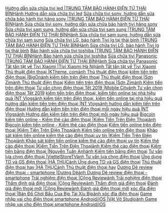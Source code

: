  [Hướng dẫn sửa chữa tivi led |TRUNG TÂM BẢO HÀNH ĐIỆN TỬ THÁI BÌNH](https://xasaxa.com/i2/p/huong-dan-sua-chua-tivi-led.29)[ảnh Hướng dẫn sửa chữa tivi led](https://xasaxa.com/i2/storage/trung-tam-bao-hanh-dien-tu-thai-binh85/huong-dan-sua-chua-tivi-led.jpg) [Sửa chữa tivi sony, hướng dẫn sửa chữa bảo hành tivi hãng sony |TRUNG TÂM BẢO HÀNH ĐIỆN TỬ THÁI BÌNH](https://xasaxa.com/i2/p/sua-chua-tivi-sony-huong-dan-sua-chua-bao-hanh-tivi-hang-sony.28)[ảnh Sửa chữa tivi sony, hướng dẫn sửa chữa bảo hành tivi hãng sony](https://xasaxa.com/i2/storage/trung-tam-bao-hanh-dien-tu-thai-binh85/sua-chua-tivi-sony-huong-dan-sua-chua-bao-hanh-tivi-hang-sony.jpg) [Sửa chữa tivi sam sung, hướng dẫn sửa chữa tivi sam sung |TRUNG TÂM BẢO HÀNH ĐIỆN TỬ THÁI BÌNH](https://xasaxa.com/i2/p/sua-chua-tivi-sam-sung-huong-dan-sua-chua-tivi-sam-sung.27)[ảnh Sửa chữa tivi sam sung, hướng dẫn sửa chữa tivi sam sung](https://xasaxa.com/i2/storage/trung-tam-bao-hanh-dien-tu-thai-binh85/sua-chua-tivi-sam-sung-huong-dan-sua-chua-tivi-sam-sung.jpg) [Sửa chữa tivi LG, bảo hành Tivi lg tại thái bình |TRUNG TÂM BẢO HÀNH ĐIỆN TỬ THÁI BÌNH](https://xasaxa.com/i2/p/sua-chua-tivi-lg-bao-hanh-tivi-lg-tai-thai-binh.26)[ảnh Sửa chữa tivi LG, bảo hành Tivi lg tại thái bình](https://xasaxa.com/i2/storage/trung-tam-bao-hanh-dien-tu-thai-binh85/sua-chua-tivi-lg-bao-hanh-tivi-lg-tai-thai-binh.jpg) [Bảo hành sửa chữa tivi toshiba |TRUNG TÂM BẢO HÀNH ĐIỆN TỬ THÁI BÌNH](https://xasaxa.com/i2/p/bao-hanh-sua-chua-tivi-toshiba.25)[ảnh Bảo hành sửa chữa tivi toshiba](https://xasaxa.com/i2/storage/trung-tam-bao-hanh-dien-tu-thai-binh85/bao-hanh-sua-chua-tivi-toshiba.jpg) [Sửa chữa tivi Panasonic |TRUNG TÂM BẢO HÀNH ĐIỆN TỬ THÁI BÌNH](https://xasaxa.com/i2/p/sua-chua-tivi-panasonic.24)[ảnh Sửa chữa tivi Panasonic](https://xasaxa.com/i2/storage/trung-tam-bao-hanh-dien-tu-thai-binh85/sua-chua-tivi-panasonic.jpg) [Tất tần tật về Tivi Xiaomi |Tivi Xiaomi Hà Nội](https://xasaxa.com/i2/p/tat-tan-tat-ve-tivi-xiaomi.23)[ảnh Tất tần tật về Tivi Xiaomi](https://xasaxa.com/i2/storage/tivi-xiaomi-ha-noi77/tat-tan-tat-ve-tivi-xiaomi.jpg) [Thủ thuật điện thoại |KTheme. com](https://xasaxa.com/i2/p/thu-thuat-dien-thoai.22)[ảnh Thủ thuật điện thoại](https://xasaxa.com/i2/storage/ktheme-com76/thu-thuat-dien-thoai.jpg) [kiếm tiền trên điện thoại |BigOn](https://xasaxa.com/i2/p/kiem-tien-tren-dien-thoai.21)[ảnh kiếm tiền trên điện thoại](https://xasaxa.com/i2/storage/bigon65/kiem-tien-tren-dien-thoai.jpg) [Thủ thuật điện thoại |Sơn Zim](https://xasaxa.com/i2/p/thu-thuat-dien-thoai.20)[ảnh Thủ thuật điện thoại](https://xasaxa.com/i2/storage/son-zim58/thu-thuat-dien-thoai.jpg) [Kiếm tiền trên điện thoại |Sơn Zim](https://xasaxa.com/i2/p/kiem-tien-tren-dien-thoai.19)[ảnh Kiếm tiền trên điện thoại](https://xasaxa.com/i2/storage/son-zim58/kiem-tien-tren-dien-thoai.jpg) [Tư vấn chọn điện thoại Tết 2019 |Mobile City](https://xasaxa.com/i2/p/tu-van-chon-dien-thoai-tet-2019.18)[ảnh Tư vấn chọn điện thoại Tết 2019](https://xasaxa.com/i2/storage/mobile-city55/tu-van-chon-dien-thoai-tet-2019.jpg) [kiếm tiền trên điện thoại, kiếm tiền online tại nhà hiệu quả |NT Vlogs](https://xasaxa.com/i2/p/kiem-tien-tren-dien-thoai-kiem-tien-online-tai-nha-hieu-qua.17)[ảnh kiếm tiền trên điện thoại, kiếm tiền online tại nhà hiệu quả](https://xasaxa.com/i2/storage/nt-vlogs54/kiem-tien-tren-dien-thoai-kiem-tien-online-tai-nha-hieu-qua.jpg) [hướng dẫn kiếm tiền trên điện thoại |NT Vlogs](https://xasaxa.com/i2/p/huong-dan-kiem-tien-tren-dien-thoai.16)[ảnh hướng dẫn kiếm tiền trên điện thoại](https://xasaxa.com/i2/storage/nt-vlogs54/huong-dan-kiem-tien-tren-dien-thoai.jpg) [Hướng dẫn kiếm tiền trên điện thoại mỗi ngày hiệu quả |NT Vlogs](https://xasaxa.com/i2/p/huong-dan-kiem-tien-tren-dien-thoai-moi-ngay-hieu-qua.15)[ảnh Hướng dẫn kiếm tiền trên điện thoại mỗi ngày hiệu quả](https://xasaxa.com/i2/storage/nt-vlogs54/huong-dan-kiem-tien-tren-dien-thoai-moi-ngay-hieu-qua.jpg) [Bigcoin kiếm tiền online - Kiếm thẻ cào điện thoại |Kiếm Tiền Trên Điện Thoại](https://xasaxa.com/i2/p/bigcoin-kiem-tien-online-kiem-the-cao-dien-thoai.14)[ảnh Bigcoin kiếm tiền online - Kiếm thẻ cào điện thoại](https://xasaxa.com/i2/storage/kiem-tien-tren-dien-thoai38/bigcoin-kiem-tien-online-kiem-the-cao-dien-thoai.jpg) [Kiếm tiền online trên điện thoại |Kiếm Tiền Trên Điện Thoại](https://xasaxa.com/i2/p/kiem-tien-online-tren-dien-thoai.13)[ảnh Kiếm tiền online trên điện thoại](https://xasaxa.com/i2/storage/kiem-tien-tren-dien-thoai38/kiem-tien-online-tren-dien-thoai.jpg) [Khảo sát kiếm tiền online kiếm thẻ cào điện thoại uy tín |Kiếm Tiền Trên Điện Thoại](https://xasaxa.com/i2/p/khao-sat-kiem-tien-online-kiem-the-cao-dien-thoai-uy-tin.12)[ảnh Khảo sát kiếm tiền online kiếm thẻ cào điện thoại uy tín](https://xasaxa.com/i2/storage/kiem-tien-tren-dien-thoai38/khao-sat-kiem-tien-online-kiem-the-cao-dien-thoai-uy-tin.jpg) [Kiếm thẻ cào điện thoại |Kiếm Tiền Trên Điện Thoại](https://xasaxa.com/i2/p/kiem-the-cao-dien-thoai.11)[ảnh Kiếm thẻ cào điện thoại](https://xasaxa.com/i2/storage/kiem-tien-tren-dien-thoai38/kiem-the-cao-dien-thoai.jpg) [Kiếm tiền bằng điện thoại |Nguyễn Tuấn Anh](https://xasaxa.com/i2/p/kiem-tien-bang-dien-thoai.10)[ảnh Kiếm tiền bằng điện thoại](https://xasaxa.com/i2/storage/nguyen-tuan-anh33/kiem-tien-bang-dien-thoai.jpg) [Tư vấn lựa chọn điện thoại |ViettelStoreTV](https://xasaxa.com/i2/p/tu-van-lua-chon-dien-thoai.9)[ảnh Tư vấn lựa chọn điện thoại](https://xasaxa.com/i2/storage/viettelstoretv30/tu-van-lua-chon-dien-thoai.jpg) [Ứng dụng TD và GS điện thoại |HÀ THỤC](https://xasaxa.com/i2/p/ung-dung-td-va-gs-dien-thoai.8)[ảnh Ứng dụng TD và GS điện thoại](https://xasaxa.com/i2/storage/ha-thuc26/ung-dung-td-va-gs-dien-thoai.jpg) [Thủ thuật điện thoại hay |HÀ THỤC](https://xasaxa.com/i2/p/thu-thuat-dien-thoai-hay.7)[ảnh Thủ thuật điện thoại hay](https://xasaxa.com/i2/storage/ha-thuc26/thu-thuat-dien-thoai-hay.jpg) [Dương Dê review điện thoại - smartphone |Dương Dê](https://xasaxa.com/i2/p/duong-de-review-dien-thoai-smartphone.6)[ảnh Dương Dê review điện thoại - smartphone](https://xasaxa.com/i2/storage/duong-de9/duong-de-review-dien-thoai-smartphone.jpg) [Trải nghiệm điện thoại |Cộng Review](https://xasaxa.com/i2/p/trai-nghiem-dien-thoai.5)[ảnh Trải nghiệm điện thoại](https://xasaxa.com/i2/storage/cong-review7/trai-nghiem-dien-thoai.jpg) [Thẩm định giá điện thoại |Cộng Review](https://xasaxa.com/i2/p/tham-dinh-gia-dien-thoai.4)[ảnh Thẩm định giá điện thoại](https://xasaxa.com/i2/storage/cong-review7/tham-dinh-gia-dien-thoai.jpg) [Đánh giá điện thoại mới |Cộng Review](https://xasaxa.com/i2/p/danh-gia-dien-thoai-moi.3)[ảnh Đánh giá điện thoại mới](https://xasaxa.com/i2/storage/cong-review7/danh-gia-dien-thoai-moi.jpg) [xóc đĩa điện thoại |Bán Đồ Chơi Bầu Cua Bịp Tài Xỉu Bịp](https://xasaxa.com/i2/p/xoc-dia-dien-thoai.2)[ảnh xóc đĩa điện thoại](https://xasaxa.com/i2/storage/ban-do-choi-bau-cua-bip-tai-xiu-bip5/xoc-dia-dien-thoai.jpg) [Game nhập vai cho điện thoại smartphone Android/iOS |Vật Vờ Studio](https://xasaxa.com/i2/p/game-nhap-vai-cho-dien-thoai-smartphone-androidios.1)[ảnh Game nhập vai cho điện thoại smartphone Android/iOS](https://xasaxa.com/i2/storage/vat-vo-studio2/game-nhap-vai-cho-dien-thoai-smartphone-androidios.jpg)
